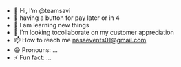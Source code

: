 - 👋 Hi, I’m @teamsavi
- 👀 having a button for pay later or in 4
- 🌱 I am learning new things
- 💞️ I’m looking tocollaborate on my customer appreciation
- 📫 How to reach me nasaevents01@gmail.com
- 😄 Pronouns: ...
- ⚡ Fun fact: ...

<!---
teamsavi/teamsavi is a ✨ special ✨ repository because its `README.md` (this file) appears on your GitHub profile.
You can click the Preview link to take a look at your changes.
--->
